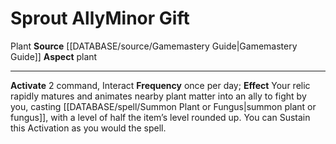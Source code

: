 ﻿---
id: '57'
item_category: Relics
name: Sprout Ally
rarity: Common
source: '[[DATABASE/source/Gamemastery Guide|Gamemastery Guide]]'
trait:
- '[[DATABASE/trait/Plant|Plant]]'
type: Relic Minor Gift

---
# Sprout Ally<span class="item-type">Minor Gift</span>

<span class="item-trait">Plant</span>
**Source** [[DATABASE/source/Gamemastery Guide|Gamemastery Guide]]
**Aspect** plant

---
**Activate** <span class="action-icon">2</span> command, Interact **Frequency** once per day; **Effect** Your relic rapidly matures and animates nearby plant matter into an ally to fight by you, casting [[DATABASE/spell/Summon Plant or Fungus|summon plant or fungus]], with a level of half the item’s level rounded up. You can Sustain this Activation as you would the spell.